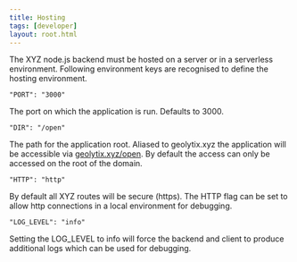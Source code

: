 ```yaml
---
title: Hosting
tags: [developer]
layout: root.html
---
```


The XYZ node.js backend must be hosted on a server or in a serverless environment. Following environment keys are recognised to define the hosting environment.

`"PORT": "3000"`

The port on which the application is run. Defaults to 3000.

`"DIR": "/open"`

The path for the application root. Aliased to geolytix.xyz the application will be accessible via [geolytix.xyz/open](https://geolytix.xyz/open). By default the access can only be accessed on the root of the domain.

`"HTTP": "http"`

By default all XYZ routes will be secure \(https\). The HTTP flag can be set to allow http connections in a local environment for debugging.

`"LOG_LEVEL": "info"`

Setting the LOG\_LEVEL to info will force the backend and client to produce additional logs which can be used for debugging.
